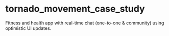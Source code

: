 # tornado_movement_case_study
Fitness and health app with real-time chat (one-to-one &amp; community) using optimistic UI updates.

